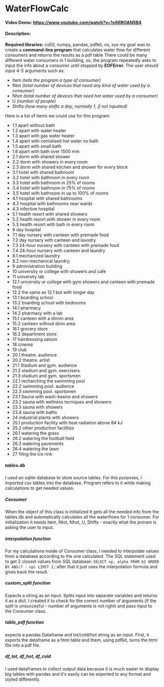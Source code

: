 # WaterFlowCalc
#### Video Demo:  <https://www.youtube.com/watch?v=1y66ROAN5B4>
#### Description:
**Required libraries:** cs50, numpy, pandas, pdfkit, os, sys
my goal was to create a **command-line program** that calculates water flow for different consumers and returns the results as a pdf table
There could be many different water consumers in 1 building, so, the program repeatedly asks to input the info about a consumer until stopped by **EOFError**. The user should input 4-5 arguments such as:
- Item _(tells the program a type of consumer)_
- Ntot _(total number of devices that need any kind of water used by a consumer)_
- Nhot _(total number of devices that need hot water used by a consumer)_
- U _(number of people)_ 
- Shifts _(how many shifts a day, normally 1, if not inputted)_

Here is a list of items we could use for this program:
 - 1.1 apart without bath
 - 1.2 apart with water heater
 - 1.3 apart with gas water heater
 - 1.4 apart with centalised hot water no bath
 - 1.5 apart with small bath
 - 1.6 apart with bath over 1500 mm
 - 2.1 dorm with shared shower
 - 2.2 dorm with showers in every room
 - 2.3 dorm with shared kitchen and shower for every block
 - 3.1 hotel with shared bathroom
 - 3.2 hotel with bathroom in every room
 - 3.3 hotel with bathroom in 25% of rooms
 - 3.4 hotel with bathroom in 75% of rooms
 - 3.5 hotel with bathroom in up to 100% of rooms
 - 4.1 hospital with shared bathrooms
 - 4.2 hospital with bathrooms near wards
 - 4.3 infective hospital
 - 5.1 health resort with shared showers
 - 5.2 health resort with shower in every room
 - 5.3 health resort with bath in every room
 - 6 day hospital
 - 7.1 day nursery with canteen with premade food
 - 7.2 day nursery with canteen and laundry
 - 7.3 24-hour nursery with canteen with premade food
 - 7.4 24-hour nursery with canteen and laundry
 - 8.1 mechanized laundry
 - 8.2 non-mechanical laundry;
 - 9 administration building
 - 10 university or college with showers and cafe
 - 11 university lab
 - 12.1 university or college with gym showers and canteen with premade food
 - 12.2 the same as 12.1 but with longer day
 - 13.1 boarding school
 - 13.2 boarding school with bedrooms
 - 14.1 pharmacy
 - 14.2 pharmacy with a lab
 - 15.1 canteen with a dinnin area
 - 15.2 canteen without dinin area
 - 16.1 grocery store
 - 16.2 department store
 - 17 hairdressing saloon
 - 18 cinema
 - 19 club
 - 20.1 theatre. audience
 - 20.2 theatre. artist
 - 21.1 Stadium and gym. audience
 - 21.2 stadium and gym. exercisers
 - 21.3 stadium and gym. sportsmen
 - 22.1 recharching the swimming pool
 - 22.2 swimming pool. audience
 - 22.3 swmming pool. sportsmen
 - 23.1 Sauna with wash-basins and showers
 - 23.2 sauna with wellness tecniques and showers
 - 23.3 sauna with showers
 - 23.4 sauna with baths
 - 24 industrial plants with showers
 - 25.1 production facility with heat radiation above 84 kJ
 - 25.2 other production facilities
 - 26.1 watering the grass
 - 26.2 watering the football field
 - 26.3 watering pavements
 - 26.4 watering the lawn
 - 27 fillng the ice rink

##### tables.db
I used an sqlite database to store source tables. For this purposes, I imported csv tables into the database.
Program refers to it while making calculations to get needed values.

##### Consumer 
When the object of this class is initialized it gets all the needed info from the tables.db and automatically calculates all the waterflows for 1 consumer.
For initialization it needs item, Ntot, Nhot, U, Shifts - exactly what the proram is asking the user to input.

##### interpolation function
For my calculations inside of Consumer class, I needed to interpolate values from a database according to the one calculated. 
The SQL statement used to get 2 closest values from SQL database:
`SELECT np, alpha FROM b2 ORDER BY ABS(? - np) LIMIT 2;` 
after that it just uses the interpolation formula and gives back the result.

##### custom_split function
Expects a string as an input. Splits input into separate variables and returns it as a dict. I created it to check for the correct number of arguments (if the split is unsuccesful - number of arguments is not right) and pass input to the Consumer class.

##### table_pdf function
expects a pandas Dataframe and tot/cold/hot string as an input. First, it exports the dataframe as a html table and them, using pdfkit, turns the html file into a pdf file.

##### df_tot, df_hot, df_cold
I used dataframes to collect output data because it is much easier to display big tables with pandas and it's easily can be exported to any format and styled differently. 



